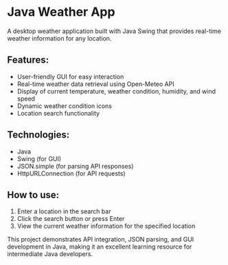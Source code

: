 # Java Weather App

A desktop weather application built with Java Swing that provides real-time weather information for any location.

## Features:
- User-friendly GUI for easy interaction
- Real-time weather data retrieval using Open-Meteo API
- Display of current temperature, weather condition, humidity, and wind speed
- Dynamic weather condition icons
- Location search functionality

## Technologies:
- Java
- Swing (for GUI)
- JSON.simple (for parsing API responses)
- HttpURLConnection (for API requests)

## How to use:
1. Enter a location in the search bar
2. Click the search button or press Enter
3. View the current weather information for the specified location

This project demonstrates API integration, JSON parsing, and GUI development in Java, making it an excellent learning resource for intermediate Java developers.
